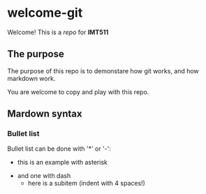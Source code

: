 # welcome-git

Welcome! This is a _repo_ for **IMT511**

## The purpose

The purpose of this repo is to demonstare how git works,
and how markdown work.

You are welcome to copy and play with this repo.

## Mardown syntax

### Bullet list

Bullet list can be done with '*' or '-':

* this is an example with asterisk
- and one with dash
    * here is a subitem (indent with 4 spaces!)

    



